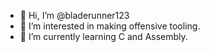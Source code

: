 - 👋 Hi, I’m @bladerunner123
- 👀 I’m interested in making offensive tooling.
- 🌱 I’m currently learning C and Assembly.

<!---
bladerunner123/bladerunner123 is a ✨ special ✨ repository because its `README.md` (this file) appears on your GitHub profile.
You can click the Preview link to take a look at your changes.
--->
